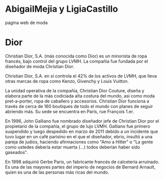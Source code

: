 # AbigailMejia y LigiaCastillo
pagina web de moda
# Dior
Christian Dior, S.A. (más conocida como Dior) es un minorista de ropa francés, bajo control del grupo LVMH. La compañía fue fundada por el diseñador de moda Christian Dior.

Christian Dior, S.A. en sí controla el 42% de los activos de LVMH, que lleva otras marcas de ropa como Kenzo, Givenchy y Louis Vuitton.

La unidad operativa de la compañía, Christian Dior Couture, diseña y elabora parte de la más codiciada alta costura del mundo, así como moda pret-a-porter, ropa de caballero y accesorios. Christian Dior funciona a través de cerca de 160 boutiques de todo el mundo con planes de seguir abriendo más. Su sede se encuentra en París, rue François 1.er.

En 1996, John Galliano fue nombrado diseñador jefe de Christian Dior por el propietario de la compañía, el grupo de lujo LVMH. Galliano fue primero suspendido y luego despedido en marzo de 2011 debido a un incidente que tuvo lugar en un café parisino en el que el diseñador, ebrio, insultó a una pareja de judíos, haciendo afirmaciones como "Amo a Hitler" o "La gente como ustedes debería estar muerta (...) todos deberían haber sido gaseados".

En 1998 adquirió Gerbe Paris, un fabricante francés de calcetería arruinado. Es una de las mayores partes del imperio de negocios de Bernard Arnault, quien es una de las personas más ricas del mundo.
